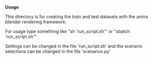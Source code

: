 **Usage**

This directory is for creating the train and test datasets with the amira blender rendering framework.

For usage type something like "sh 'run_script.sh'" or "sbatch 'run_script.sh'"

Settings can be changed in the file 'run_script.sh' and the scenario selections can be changed in the file 'scenarios.py'

